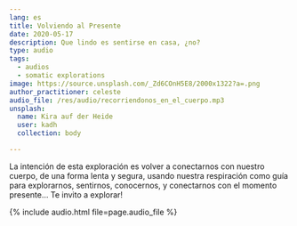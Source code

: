 ```yaml
---
lang: es
title: Volviendo al Presente
date: 2020-05-17
description: Que lindo es sentirse en casa, ¿no?
type: audio
tags:
  - audios
  - somatic explorations
image: https://source.unsplash.com/_Zd6COnH5E8/2000x1322?a=.png
author_practitioner: celeste
audio_file: /res/audio/recorriendonos_en_el_cuerpo.mp3
unsplash:
  name: Kira auf der Heide
  user: kadh
  collection: body

---
```


La intención de esta exploración es volver a conectarnos con nuestro cuerpo, de una forma lenta y segura, usando nuestra respiración como guía para explorarnos, sentirnos, conocernos, y conectarnos con el momento presente… Te invito a explorar!

{% include audio.html  file=page.audio_file %}


